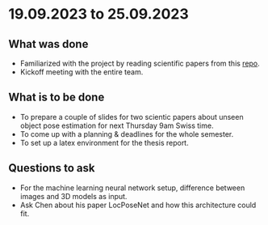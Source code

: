 # 19.09.2023 to 25.09.2023

## What was done

- Familiarized with the project by reading scientific papers from this [repo](https://github.com/liuyuan-pal/Awesome-generalizable-6D-object-pose).
- Kickoff meeting with the entire team.


## What is to be done

- To prepare a couple of slides for two scientic papers about unseen object pose estimation for next Thursday 9am Swiss time.
- To come up with a planning & deadlines for the whole semester.
- To set up a latex environment for the thesis report. 

## Questions to ask

- For the machine learning neural network setup, difference between images and 3D models as input.
- Ask Chen about his paper LocPoseNet and how this architecture could fit.


